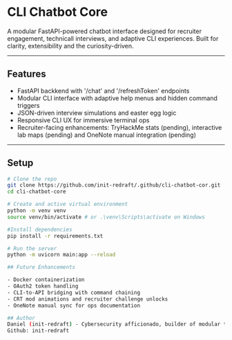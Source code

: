 # CLI Chatbot Core

A modular FastAPI-powered chatbot interface designed for recruiter engagement, technicall interviews, and adaptive CLI experiences. Built for clarity, extensibility and the curiosity-driven.

---

## Features

- FastAPI backkend with '/chat' and '/refreshToken' endpoints
- Modular CLI interface with adaptive help menus and hidden command triggers
- JSON-driven interview simulations and easter egg logic
- Responsive CLI UX for immersive terminal ops
- Recruiter-facing enhancements: TryHackMe stats (pending), interactive lab maps (pending) and OneNote manual integration (pending)

---

## Setup

```bash
# Clone the repo
git clone https://github.com/init-redraft/.github/cli-chatbot-cor.git
cd cli-chatbot-core

# Create and active virtual environment
python -m venv venv
source venv/bin/activate # or .\venv\Scripts\activate on Windows

#Install dependencies
pip install -r requirements.txt

# Run the server
python -m uvicorn main:app --reload

## Future Enhancements

- Docker containerization
- OAuth2 token handling
- CLI-to-API bridging with command chaining
- CRT mod animations and recruiter challenge unlocks
- OneNote manual sync for ops documentation

## Author
Daniel (init-redraft) - Cybersecurity afficionado, builder of modular tools and father of three
Github: init-redraft